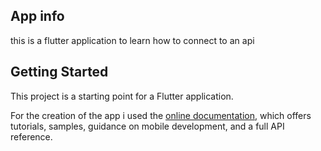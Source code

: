 ## App info

this is a flutter application to learn how to connect to an api

## Getting Started

This project is a starting point for a Flutter application.

For the creation of the app i used the [online documentation](https://docs.flutter.dev/), which offers tutorials,
samples, guidance on mobile development, and a full API reference.
